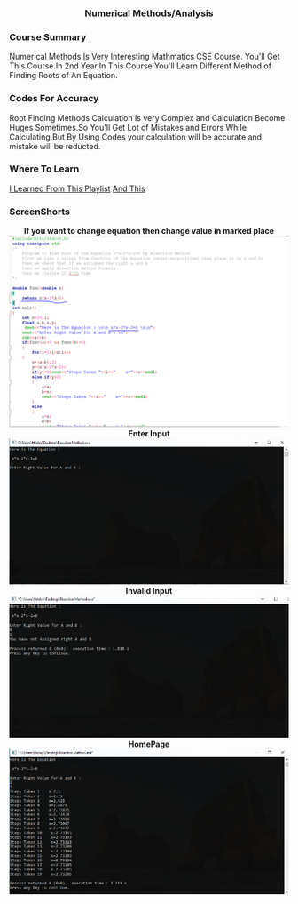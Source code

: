 <h3 align="center" > Numerical Methods/Analysis </h1>

### Course Summary
Numerical Methods Is Very Interesting Mathmatics CSE Course. You'll Get This Course In 2nd Year.In This Course You'll Learn Different Method of Finding Roots of An Equation.

### Codes For Accuracy 
Root Finding Methods Calculation Is very Complex and Calculation Become Huges Sometimes.So You'll Get Lot of Mistakes and Errors While Calculating.But By Using Codes your calculation will be accurate and mistake will be reducted.

### Where To Learn
[I Learned From This Playlist](https://www.youtube.com/watch?v=hoJw1d-AMjw&list=PLhSp9OSVmeyJdYAHtIbDlkBLG0G1wuosk)
[And This](https://www.youtube.com/watch?v=_3i6oqQoukw&list=PLgH5QX0i9K3oKFrSOo4Kwns1-vTZmKQ7z)

### ScreenShorts
<p align="center">
  <b>If you want to change equation then change value in marked place</b><br>
    <img src="ss/1.PNG">
   <b> Enter Input</b><br>
    <img src="ss/2.PNG">
    <b> Invalid Input</b><br>
    <img src="ss/3.PNG">
    <b> HomePage</b><br>
    <img src="ss/4.PNG">
</p>
